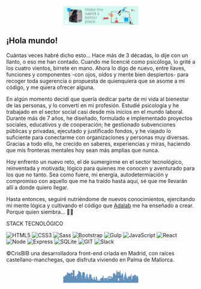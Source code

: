 <div style="text-align:center"><img src="./images/Background_header.png" alt="background header" style="width:70%; margin-left:auto; margin-right:auto; display: block; width:200px"/></div>

## ¡Hola mundo!

Cuántas veces habré dicho esto... Hace más de 3 décadas, lo dije con un llanto, o eso me han contado. Cuando me licencié como psicóloga, lo grité a los cuatro vientos, birrete en mano. Ahora lo digo de nuevo, entre llaves, funciones y componentes -con ojos, oídos y mente bien despiertos- para recoger toda sugerencia o propuesta de quienquiera que se asome a mi código, y me quiera ofrecer alguna.

En algún momento decidí que quería dedicar parte de mi vida al bienestar de las personas, y lo convertí en mi profesión. Estudié psicología y he trabajado en el sector social casi desde mis inicios en el mundo laboral. Durante más de 7 años, he diseñado, formulado e implementado proyectos sociales, educativos y de cooperación; he gestionado subvenciones públicas y privadas, ejecutado y justificado fondos, y he viajado lo suficiente para conectarme con organizaciones y personas muy diversas. Gracias a todo ello, he crecido en saberes, experiencias y miras, haciendo que mis fronteras mentales hoy sean más amplias que nunca.

Hoy enfrento un nuevo reto, el de sumergirme en el sector tecnológico, reinventada y motivada; lógico para quienes me conocen y aventurado para los que no tanto. Sea como fuere, mi energía, autodetermiación y compromiso con aquello que me ha traído hasta aquí, sé que me llevarán allí a donde quiero llegar.

Hasta entonces, seguiré nutriéndome de nuevos conocimientos, ejercitando mi mente lógica y cultivando el código que [Adalab](https://adalab.es/) me ha enseñado a crear. Porque quien siembra... 🐾🌱

STACK TECNOLÓGICO

![HTML5](https://img.shields.io/badge/-HTML5-%23E34F26?logo=html5&logoColor=white)
![CSS3](https://img.shields.io/badge/-CSS3-%231572B6?logo=css3&logoColor=white)
![Sass](https://img.shields.io/badge/-Sass-%23CC6699?logo=sass&logoColor=white)
![Bootstrap](https://img.shields.io/badge/-Bootstrap-%237952B3?logo=bootstrap&logoColor=white)
![Gulp](https://img.shields.io/badge/-Gulp-%23CF4647?logo=Gulp&logoColor=white)
![JavaScript](https://img.shields.io/badge/-JavaScript-%23F7DF1E?logo=javascript&logoColor=white)
![React](https://img.shields.io/badge/-React-%2361DAFB?logo=react&logoColor=white)
![Node](https://img.shields.io/badge/-Node.js-%23339933?logo=Node.js&logoColor=white)
![Express](https://img.shields.io/badge/-Express-%23000000?logo=Express&logoColor=white)
![SQLite](https://img.shields.io/badge/-SQLite-%23003B57?logo=SQLite&logoColor=white)
![GIT](https://img.shields.io/badge/-Git-%23F05032?logo=git&logoColor=white)
![Slack](https://img.shields.io/badge/-Slack-%234A154B?logo=Slack&logoColor=white)

©CrisBIB una desarrolladora front-end criada en Madrid, con raíces castellano-manchegas, que disfruta viviendo en Palma de Mallorca.



<div style="text-align:center"><img src="./images/Background_footer_cut.png" alt="background footer" style="width:70%; margin-left:auto; margin-right:auto; display: block; width:200px"/></div>
